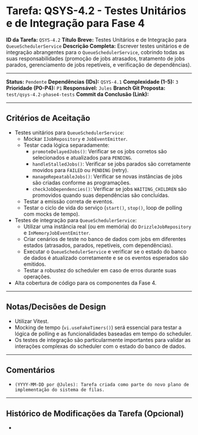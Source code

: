 # Tarefa: QSYS-4.2 - Testes Unitários e de Integração para Fase 4

**ID da Tarefa:** `QSYS-4.2`
**Título Breve:** Testes Unitários e de Integração para `QueueSchedulerService`
**Descrição Completa:**
Escrever testes unitários e de integração abrangentes para o `QueueSchedulerService`, cobrindo todas as suas responsabilidades (promoção de jobs atrasados, tratamento de jobs parados, gerenciamento de jobs repetíveis, e verificação de dependências).

---

**Status:** `Pendente`
**Dependências (IDs):** `QSYS-4.1`
**Complexidade (1-5):** `3`
**Prioridade (P0-P4):** `P1`
**Responsável:** `Jules`
**Branch Git Proposta:** `test/qsys-4.2-phase4-tests`
**Commit da Conclusão (Link):**

---

## Critérios de Aceitação
- Testes unitários para `QueueSchedulerService`:
    - Mockar `IJobRepository` e `JobEventEmitter`.
    - Testar cada lógica separadamente:
        - `promoteDelayedJobs()`: Verificar se os jobs corretos são selecionados e atualizados para `PENDING`.
        - `handleStalledJobs()`: Verificar se jobs parados são corretamente movidos para `FAILED` ou `PENDING` (retry).
        - `manageRepeatableJobs()`: Verificar se novas instâncias de jobs são criadas conforme as programações.
        - `checkJobDependencies()`: Verificar se jobs `WAITING_CHILDREN` são promovidos quando suas dependências são concluídas.
    - Testar a emissão correta de eventos.
    - Testar o ciclo de vida do serviço (`start()`, `stop()`, loop de polling com mocks de tempo).
- Testes de integração para `QueueSchedulerService`:
    - Utilizar uma instância real (ou em memória) do `DrizzleJobRepository` e `InMemoryJobEventEmitter`.
    - Criar cenários de teste no banco de dados com jobs em diferentes estados (atrasados, parados, repetíveis, com dependências).
    - Executar o `QueueSchedulerService` e verificar se o estado do banco de dados é atualizado corretamente e se os eventos esperados são emitidos.
    - Testar a robustez do scheduler em caso de erros durante suas operações.
- Alta cobertura de código para os componentes da Fase 4.

---

## Notas/Decisões de Design
- Utilizar Vitest.
- Mocking de tempo (`vi.useFakeTimers()`) será essencial para testar a lógica de polling e as funcionalidades baseadas em tempo do scheduler.
- Os testes de integração são particularmente importantes para validar as interações complexas do scheduler com o estado do banco de dados.

---

## Comentários
- `(YYYY-MM-DD por @Jules): Tarefa criada como parte do novo plano de implementação do sistema de filas.`

---

## Histórico de Modificações da Tarefa (Opcional)
-
